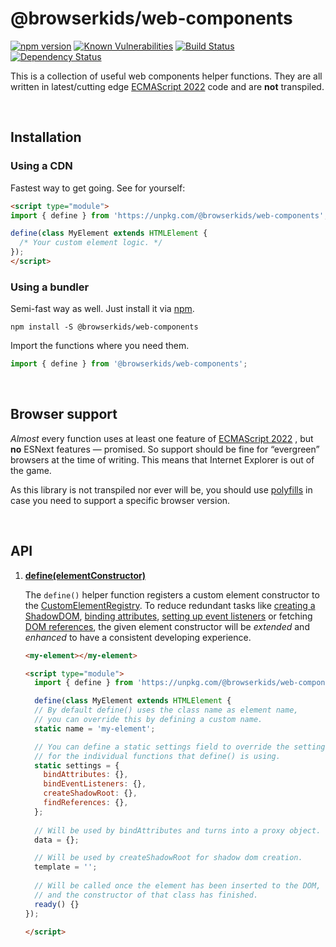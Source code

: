 # @browserkids/web-components

[![npm version](https://badge.fury.io/js/@browserkids%2Fweb-components.svg)](https://badge.fury.io/js/@browserkids%2Fweb-components)
[![Known Vulnerabilities](https://snyk.io/test/github/browserkids/web-components/badge.svg?targetFile=package.json)](https://snyk.io/test/github/browserkids/web-components?targetFile=package.json)
[![Build Status](https://github.com/browserkids/web-components/actions/workflows/build.yml/badge.svg)](https://github.com/browserkids/web-components/actions)
[![Dependency Status](https://img.shields.io/librariesio/release/npm/@browserkids/web-components.svg)](https://libraries.io/npm/@browserkids/web-components)

This is a collection of useful web components helper functions. They are all written in latest/cutting edge [ECMAScript 2022] code and are <strong>not</strong> transpiled.

<br>

## Installation

### Using a CDN

Fastest way to get going. See for yourself:

```html
<script type="module">
import { define } from 'https://unpkg.com/@browserkids/web-components';

define(class MyElement extends HTMLElement {
  /* Your custom element logic. */
});
</script>
```

### Using a bundler

Semi-fast way as well. Just install it via [npm].

```shell
npm install -S @browserkids/web-components
```

Import the functions where you need them.

```js
import { define } from '@browserkids/web-components';
```

<br>

## Browser support

*Almost* every function uses at least one feature of [ECMAScript 2022] , but **no** ESNext features — promised. So support should be fine for “evergreen” browsers at the time of writing. This means that Internet Explorer is out of the game.

As this library is not transpiled nor ever will be, you should use [polyfills](https://polyfill.io/) in case you need to support a specific browser version. 

<br>

## API

1. **[define(elementConstructor)](./src/define.js)**  

    The `define()` helper function registers a custom element constructor to the [CustomElementRegistry](https://developer.mozilla.org/en-US/docs/Web/API/CustomElementRegistry/define). To reduce redundant tasks like [creating a ShadowDOM](./docs/createShadowRoot.md), [binding attributes](./docs/bindAttributes.md), [setting up event listeners](./docs/bindEventListeners.md) or fetching [DOM references](./docs/findReferences.md), the given element constructor will be _extended_ and _enhanced_ to have a consistent developing experience.

    ```html
    <my-element></my-element>
    
    <script type="module">
      import { define } from 'https://unpkg.com/@browserkids/web-components';
    
      define(class MyElement extends HTMLElement {
      // By default define() uses the class name as element name, 
      // you can override this by defining a custom name.
      static name = 'my-element';
    
      // You can define a static settings field to override the settings 
      // for the individual functions that define() is using.
      static settings = {
        bindAttributes: {},
        bindEventListeners: {},
        createShadowRoot: {},
        findReferences: {},
      };
      
      // Will be used by bindAttributes and turns into a proxy object.
      data = {};
    
      // Will be used by createShadowRoot for shadow dom creation.
      template = '';
      
      // Will be called once the element has been inserted to the DOM,
      // and the constructor of that class has finished.
      ready() {}
    });
    
    </script>
    ```

[ECMAScript 2022]: https://kangax.github.io/compat-table/es2016plus/
[Shadow DOM]: https://developer.mozilla.org/en-US/docs/Web/Web_Components/Using_shadow_DOM
[npm]: https://www.npmjs.com/
